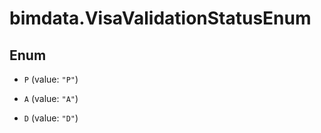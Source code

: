 # bimdata.VisaValidationStatusEnum

## Enum


* `P` (value: `"P"`)

* `A` (value: `"A"`)

* `D` (value: `"D"`)


